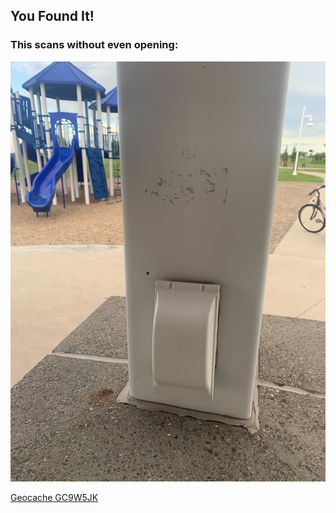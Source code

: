 ## You Found It!

### This scans without even opening:

![Stage 3 Image](stage3.jpg)

[Geocache GC9W5JK](https://coord.info/GC9W5JK)
